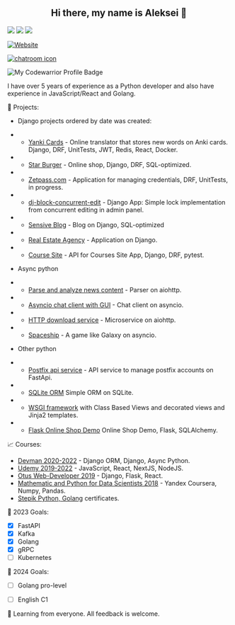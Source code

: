 <h2 align="center">Hi there, my name is Aleksei 👋</h2> 

![](http://github-profile-summary-cards.vercel.app/api/cards/profile-details?username=ekbdizzy&theme=darcula)
![](http://github-profile-summary-cards.vercel.app/api/cards/repos-per-language?username=ekbdizzy&theme=darcula)
![](http://github-profile-summary-cards.vercel.app/api/cards/stats?username=ekbdizzy&theme=darcula)

[![Website](https://img.shields.io/static/v1?label=linkedin&logo=linkedin&labelColor=0077ee&style=for-the-badge&message=let%27s%20connect)](https://www.linkedin.com/in/aleksey-koshkin/)

[![chatroom icon](https://patrolavia.github.io/telegram-badge/chat.png)](https://t.me/koshkin_pydev)

![My Codewarrior Profile Badge](https://www.codewars.com/users/Koshkin.pydev/badges/small)

I have over 5 years of experience as a Python developer and also have experience in JavaScript/React and Golang.

:briefcase:  Projects:
- Django projects ordered by date was created:
- - [Yanki Cards](https://github.com/ekbdizzy/yanki-cards) - Online translator that stores new words on Anki cards. Django, DRF, UnitTests, JWT, Redis, React, Docker.
- - [Star Burger](https://github.com/ekbdizzy/star-burger) - Online shop, Django, DRF, SQL-optimized.
- - [Zetpass.com](https://github.com/ekbdizzy/zetpass.com) - Application for managing credentials, DRF, UnitTests, in progress.
- - [dj-block-concurrent-edit](https://github.com/ekbdizzy/dj-block-concurrent-edit) - Django App: Simple lock implementation from concurrent editing in admin panel.
- - [Sensive Blog](https://github.com/ekbdizzy/sensive-blog) - Blog on Django, SQL-optimized
- - [Real Estate Agency](https://github.com/ekbdizzy/real_estate_agency) - Application on Django.
- - [Course Site](https://github.com/ekbdizzy/course_site_api) - API for Courses Site App, Django, DRF, pytest.

- Async python
- - [Parse and analyze news content](https://github.com/ekbdizzy/jaundice-rate) - Parser on aiohttp.
- - [Asyncio chat client with GUI](https://github.com/ekbdizzy/asyncio_chat) - Chat client on asyncio.
- - [HTTP download service](https://github.com/ekbdizzy/aiohttp-download-service) - Microservice on aiohttp.
- - [Spaceship](https://github.com/ekbdizzy/asyncio-spaceship-game) - A game like Galaxy on asyncio.

- Other python
- - [Postfix api service](https://github.com/ekbdizzy/postfix_api_service) - API service to manage postfix accounts on FastApi.
- - [SQLite ORM](https://github.com/ekbdizzy/SQLite_orm) Simple ORM on SQLite.
- - [WSGI framework](https://github.com/ekbdizzy/simple-WSGI-framework) with Class Based Views and decorated views and Jinja2 templates.
- - [Flask Online Shop Demo](https://github.com/ekbdizzy/shop_demo_flask) Online Shop Demo, Flask, SQLAlchemy.

:chart_with_upwards_trend:  Courses:
- [Devman 2020-2022](https://dvmn.org/user/id582062476/) - Django ORM, Django, Async Python.
- [Udemy 2019-2022](https://www.udemy.com/user/aleksey-koshkin/) - JavaScript, React, NextJS, NodeJS.
- [Otus Web-Developer 2019](https://otus.ru/certificate/b6b2b9caeeb64d849fd104fdd06da46a/) - Django, Flask, React.
- [Mathematic and Python for Data Scientists 2018](https://www.coursera.org/account/accomplishments/verify/GM2GY8F7HGSS) - Yandex Coursera, Numpy, Pandas.
- [Stepik Python, Golang](https://stepik.org/users/40955591/certificates) certificates.

🤝  2023 Goals: 
- [x] FastAPI
- [x] Kafka
- [x] Golang
- [x] gRPC
- [ ] Kubernetes

🤝  2024 Goals:
- [ ] Golang pro-level
- [ ] English C1



🌿 Learning from everyone. All feedback is welcome.

<!---
ekbdizzy/ekbdizzy is a ✨ special ✨ repository because its `README.md` (this file) appears on your GitHub profile.
You can click the Preview link to take a look at your changes.
--->
